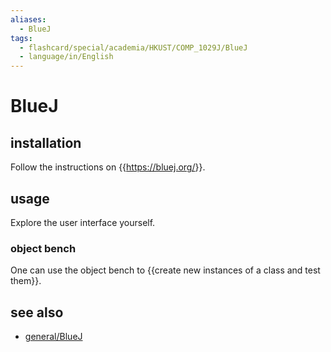 ```yaml
---
aliases:
  - BlueJ
tags:
  - flashcard/special/academia/HKUST/COMP_1029J/BlueJ
  - language/in/English
---
```


# BlueJ

## installation

Follow the instructions on {{<https://bluej.org/>}}. <!--SR:!2024-02-20,16,290-->

## usage

Explore the user interface yourself.

### object bench

One can use the object bench to {{create new instances of a class and test them}}. <!--SR:!2024-04-21,62,310-->

## see also

- [general/BlueJ](../../../../general/BlueJ.md)

